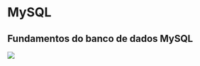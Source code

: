 # MySQL
<h2>Fundamentos do banco de dados MySQL</h2>
<img src = "https://github.com/professorjosedeassis/mysql/blob/master/imagens/database-schema-1895779_960_720.png">
